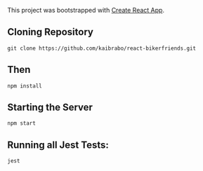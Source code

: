 This project was bootstrapped with [Create React App](https://github.com/facebook/create-react-app).

## Cloning Repository
`git clone https://github.com/kaibrabo/react-bikerfriends.git`
## Then
`npm install`

## Starting the Server
`npm start`

## Running all Jest Tests:
`jest`
